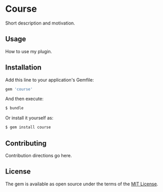 # Course
Short description and motivation.

## Usage
How to use my plugin.

## Installation
Add this line to your application's Gemfile:

```ruby
gem 'course'
```

And then execute:
```bash
$ bundle
```

Or install it yourself as:
```bash
$ gem install course
```

## Contributing
Contribution directions go here.

## License
The gem is available as open source under the terms of the [MIT License](https://opensource.org/licenses/MIT).
